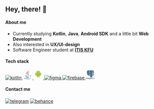 
  
## Hey, there! :wave:
  
#### About me
+ Currently studying __Kotlin__, __Java__, __Android SDK__ and a little bit __Web Development__
+ Also interested in __UX/UI-design__
+ Software Engineer student at <a href="https://kpfu.ru/itis">__ITIS KFU__</a>


#### Tech stack
<p> 
<a href="https://kotlinlang.org" target="_blank" rel="noreferrer"> <img src="https://www.vectorlogo.zone/logos/kotlinlang/kotlinlang-icon.svg" alt="kotlin" height="25"/> </a> 
<a href="https://www.java.com" target="_blank" rel="noreferrer"> <img src="https://raw.githubusercontent.com/devicons/devicon/master/icons/java/java-original.svg" alt="java" height="30"/> </a>
<a href="https://developer.android.com" target="_blank" rel="noreferrer"> 
<img src="https://raw.githubusercontent.com/devicons/devicon/master/icons/android/android-original-wordmark.svg" alt="android" height="30"/> </a> 
<a href="https://www.figma.com/" target="_blank" rel="noreferrer"> <img src="https://www.vectorlogo.zone/logos/figma/figma-icon.svg" alt="figma" height="30"/> </a>
<a href="https://firebase.google.com/" target="_blank" rel="noreferrer"> <img src="https://www.vectorlogo.zone/logos/firebase/firebase-icon.svg" alt="firebase" height="30"/> </a> 
<a href="https://www.postgresql.org" target="_blank" rel="noreferrer"> <img src="https://raw.githubusercontent.com/devicons/devicon/master/icons/postgresql/postgresql-original-wordmark.svg" alt="postgresql" height="30"/> </a> </p>


#### Contact me
<p>
<a href="https://t.me/odenezhkina">
<img align="center" src="https://upload.wikimedia.org/wikipedia/commons/8/82/Telegram_logo.svg" alt="telegram" height="30" width="30" /></a>
 <a href="https://www.behance.net/aioniadesign">
<img align="center" src="https://github.com/Odenezhkina/storage/blob/main/images/behance.png" alt="behance" height="30" width="30" /></a>
</p>


